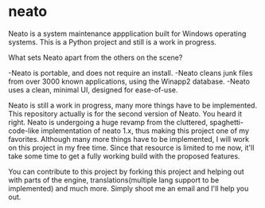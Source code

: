 # neato

Neato is a system maintenance appplication built for Windows operating systems. This is a Python project and still is a work in progress.

What sets Neato apart from the others on the scene?

-Neato is portable, and does not require an install.
-Neato cleans junk files from over 3000 known applications, using the Winapp2 database.
-Neato uses a clean, minimal UI, designed for ease-of-use.

Neato is still a work in progress, many more things have to be implemented. This repository actually is for the second version of Neato. You heard it right. Neato is undergoing a huge revamp from the cluttered, spaghetti-code-like implementation of neato 1.x, thus making this project one of my favorites. Although many more things have to be implemented, I will work on this project in my free time. Since that resource is limited to me now, it'll take some time to get a fully working build with the proposed features.

You can contribute to this project by forking this project and helping out with parts of the engine, translations(multiple lang support to be implemented) and much more. Simply shoot me an email and I'll help you out.
